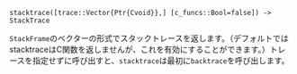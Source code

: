 ```
stacktrace([trace::Vector{Ptr{Cvoid}},] [c_funcs::Bool=false]) -> StackTrace
```

`StackFrame`のベクターの形式でスタックトレースを返します。（デフォルトではstacktraceはC関数を返しませんが、これを有効にすることができます。）トレースを指定せずに呼び出すと、`stacktrace`は最初に`backtrace`を呼び出します。
